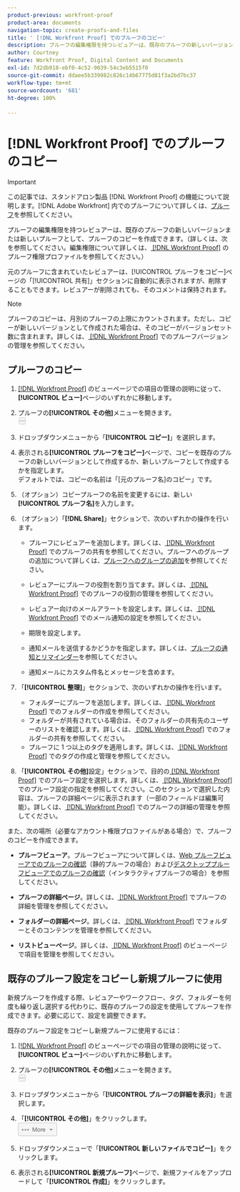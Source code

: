 ```yaml
---
product-previous: workfront-proof
product-area: documents
navigation-topic: create-proofs-and-files
title: ' [!DNL Workfront Proof] でのプルーフのコピー'
description: プルーフの編集権限を持つレビュアーは、既存のプルーフの新しいバージョンまたは新しいプルーフとして、プルーフのコピーを作成できます。（詳しくは、次を参照してください。編集権限について詳しくは、Workfront Proof のプルーフ権限プロファイルを参照してください。)
author: Courtney
feature: Workfront Proof, Digital Content and Documents
exl-id: 7d2db918-ebf0-4c52-9039-54c3eb5515f0
source-git-commit: ddaee5b339982c826c14b67775d81f3a2bd7bc37
workflow-type: tm+mt
source-wordcount: '681'
ht-degree: 100%

---
```


# [!DNL Workfront Proof] でのプルーフのコピー

>[!IMPORTANT]
>
>この記事では、スタンドアロン製品 [!DNL Workfront Proof] の機能について説明します。[!DNL Adobe Workfront] 内でのプルーフについて詳しくは、[プルーフ](../../../review-and-approve-work/proofing/proofing.md)を参照してください。

プルーフの編集権限を持つレビュアーは、既存のプルーフの新しいバージョンまたは新しいプルーフとして、プルーフのコピーを作成できます。（詳しくは、次を参照してください。編集権限について詳しくは、[ [!DNL Workfront Proof]](../../../workfront-proof/wp-acct-admin/account-settings/proof-perm-profiles-in-wp.md) のプルーフ権限プロファイルを参照してください。）

元のプルーフに含まれていたレビュアーは、[!UICONTROL プルーフをコピー]ページの「[!UICONTROL 共有]」セクションに自動的に表示されますが、削除することもできます。レビュアーが削除されても、そのコメントは保持されます。

>[!NOTE]
>
>プルーフのコピーは、月別のプルーフの上限にカウントされます。ただし、コピーが新しいバージョンとして作成された場合は、そのコピーがバージョンセット数に含まれます。詳しくは、[ [!DNL Workfront Proof]](../../../workfront-proof/wp-work-proofsfiles/manage-your-work/manage-proof-versions.md) でのプルーフバージョンの管理を参照してください。

## プルーフのコピー

1. [ [!DNL Workfront Proof]](../../../workfront-proof/wp-work-proofsfiles/manage-your-work/manage-items-on-views-page.md) のビューページでの項目の管理の説明に従って、**[!UICONTROL ビュー]**&#x200B;ページのいずれかに移動します。

1. プルーフの&#x200B;**[!UICONTROL その他]**&#x200B;メニューを開きます。\
   ![その他のメニュー](assets/more-button-small.png)

1. ドロップダウンメニューから「**[!UICONTROL コピー]**」を選択します。
1. 表示される&#x200B;**[!UICONTROL プルーフをコピー]**&#x200B;ページで、コピーを既存のプルーフの新しいバージョンとして作成するか、新しいプルーフとして作成するかを指定します。\
   デフォルトでは、コピーの名前は「[元のプルーフ名]のコピー」です。

1. （オプション）コピープルーフの名前を変更するには、新しい&#x200B;**[!UICONTROL プルーフ名]**&#x200B;を入力します。
1. （オプション）「**[!DNL Share]**」セクションで、次のいずれかの操作を行います。

   * プルーフにレビュアーを追加します。詳しくは、[ [!DNL Workfront Proof]](../../../workfront-proof/wp-work-proofsfiles/share-proofs-and-files/share-proof.md) でのプルーフの共有を参照してください。プルーフへのグループの追加について詳しくは、[プルーフへのグループの追加](../../../workfront-proof/wp-mnguserscontacts/groups/add-groups.md)を参照してください。

   * レビュアーにプルーフの役割を割り当てます。詳しくは、[ [!DNL Workfront Proof]](../../../workfront-proof/wp-work-proofsfiles/share-proofs-and-files/manage-proof-roles.md) でのプルーフの役割の管理を参照してください。
   * レビュアー向けのメールアラートを設定します。詳しくは、[ [!DNL Workfront Proof]](../../../workfront-proof/wp-emailsntfctns/email-alerts/config-email-notification-settings-wp.md) でのメール通知の設定を参照してください。
   * 期限を設定します。
   * 通知メールを送信するかどうかを指定します。詳しくは、[プルーフの通知とリマインダー](https://support.workfront.com/hc/ja-jp/sections/115000920788-Proof-notifications-and-reminders)を参照してください。
   * 通知メールにカスタム件名とメッセージを含めます。

1. 「**[!UICONTROL 整理]**」セクションで、次のいずれかの操作を行います。

   * フォルダーにプルーフを追加します。詳しくは、[ [!DNL Workfront Proof]](../../../workfront-proof/wp-work-proofsfiles/organize-your-work/create-folders.md) でのフォルダーの作成を参照してください。
   * フォルダーが共有されている場合は、そのフォルダーの共有先のユーザーのリストを確認します。詳しくは、[ [!DNL Workfront Proof]](../../../workfront-proof/wp-work-proofsfiles/organize-your-work/share-folders.md) でのフォルダーの共有を参照してください。
   * プルーフに 1 つ以上のタグを適用します。詳しくは、[ [!DNL Workfront Proof]](../../../workfront-proof/wp-work-proofsfiles/organize-your-work/create-and-manage-tags.md) でのタグの作成と管理を参照してください。

1. 「**[!UICONTROL その他]**&#x200B;設定」セクションで、目的の[ [!DNL Workfront Proof]](../../../workfront-proof/wp-work-proofsfiles/manage-your-work/configure-proof-settings.md) でのプルーフ設定を選択します。詳しくは、[ [!DNL Workfront Proof]](../../../workfront-proof/wp-work-proofsfiles/manage-your-work/configure-proof-settings.md) でのプルーフ設定の指定を参照してください。このセクションで選択した内容は、プルーフの詳細ページに表示されます（一部のフィールドは編集可能）。詳しくは、[ [!DNL Workfront Proof]](../../../workfront-proof/wp-work-proofsfiles/manage-your-work/manage-proof-details.md) でのプルーフの詳細の管理を参照してください。

また、次の場所（必要なアカウント権限プロファイルがある場合）で、プルーフのコピーを作成できます。

* **プルーフビューア**。プルーフビューアについて詳しくは、[Web プルーフビューアでのプルーフの確認](https://support.workfront.com/hc/en-us/sections/115000275214-Reviewing-Proofs-in-the-Web-Proofing-Viewer)（静的プルーフの場合）および[デスクトッププルーフビューアでのプルーフの確認](https://support.workfront.com/hc/ja-jp/sections/360000686434-Reviewing-Proofs-in-the-Desktop-Proofing-Viewer)（インタラクティブプルーフの場合）を参照してください。

* **プルーフの詳細ページ**。詳しくは、[ [!DNL Workfront Proof]](../../../workfront-proof/wp-work-proofsfiles/manage-your-work/manage-proof-details.md) でプルーフの詳細を管理を参照してください。

* **フォルダーの詳細ページ**。詳しくは、[ [!DNL Workfront Proof]](../../../workfront-proof/wp-work-proofsfiles/organize-your-work/manage-folders-and-contents.md) でフォルダーとそのコンテンツを管理を参照してください。

* **リストビューページ**。詳しくは、[ [!DNL Workfront Proof]](../../../workfront-proof/wp-work-proofsfiles/manage-your-work/manage-items-on-views-page.md) のビューページで項目を管理を参照してください。

## 既存のプルーフ設定をコピーし新規プルーフに使用

新規プルーフを作成する際、レビュアーやワークフロー、タグ、フォルダーを何度も繰り返し選択する代わりに、既存のプルーフの設定を使用してプルーフを作成できます。必要に応じて、設定を調整できます。

既存のプルーフ設定をコピーし新規プルーフに使用するには：

1. [ [!DNL Workfront Proof]](../../../workfront-proof/wp-work-proofsfiles/manage-your-work/manage-items-on-views-page.md) のビューページでの項目の管理の説明に従って、**[!UICONTROL ビュー]**&#x200B;ページのいずれかに移動します。

1. プルーフの&#x200B;**[!UICONTROL その他]**&#x200B;メニューを開きます。\
   ![その他のメニュー](assets/more-button-small.png)

1. ドロップダウンメニューから「**[!UICONTROL プルーフの詳細を表示]**」を選択します。
1. 「**[!UICONTROL その他]**」をクリックします。\
   ![More_button_text_version.png](assets/more-button-text-version.png)

1. ドロップダウンメニューで「**[!UICONTROL 新しいファイルでコピー]**」をクリックします。
1. 表示される&#x200B;**[!UICONTROL 新規プルーフ]**&#x200B;ページで、新規ファイルをアップロードして「**[!UICONTROL 作成]**」をクリックします。
